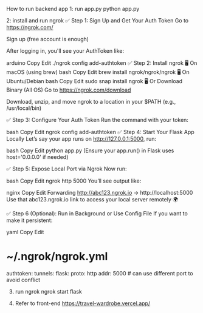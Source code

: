 How to run backend app
1: run app.py
python app.py

2: install and run ngrok
✅ Step 1: Sign Up and Get Your Auth Token
Go to https://ngrok.com/

Sign up (free account is enough)

After logging in, you'll see your AuthToken like:

arduino
Copy
Edit
./ngrok config add-authtoken <your-token>
✅ Step 2: Install ngrok
🖥️ On macOS (using brew)
bash
Copy
Edit
brew install ngrok/ngrok/ngrok
🖥️ On Ubuntu/Debian
bash
Copy
Edit
sudo snap install ngrok
🖥️ Or Download Binary (All OS)
Go to https://ngrok.com/download

Download, unzip, and move ngrok to a location in your $PATH (e.g., /usr/local/bin)

✅ Step 3: Configure Your Auth Token
Run the command with your token:

bash
Copy
Edit
ngrok config add-authtoken <your-ngrok-token>
✅ Step 4: Start Your Flask App Locally
Let’s say your app runs on http://127.0.0.1:5000, run:

bash
Copy
Edit
python app.py
(Ensure your app.run() in Flask uses host='0.0.0.0' if needed)

✅ Step 5: Expose Local Port via Ngrok
Now run:

bash
Copy
Edit
ngrok http 5000
You’ll see output like:

nginx
Copy
Edit
Forwarding http://abc123.ngrok.io -> http://localhost:5000
Use that abc123.ngrok.io link to access your local server remotely 🌍

✅ Step 6 (Optional): Run in Background or Use Config File
If you want to make it persistent:

yaml
Copy
Edit
# ~/.ngrok/ngrok.yml
authtoken: <your-token>
tunnels:
  flask:
    proto: http
    addr: 5000     # can use different port to avoid conflict

3. run ngrok
ngrok start flask

4. Refer to front-end
https://travel-wardrobe.vercel.app/

